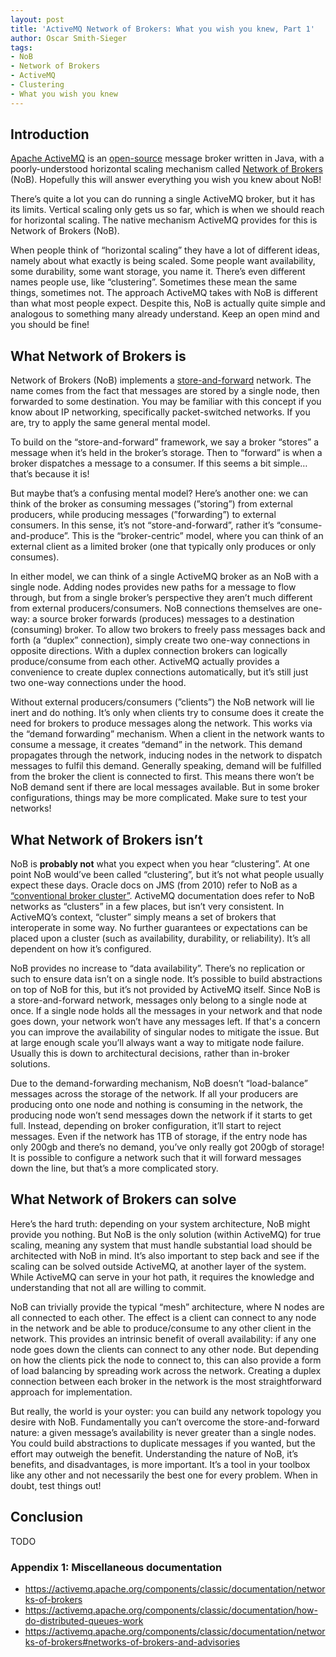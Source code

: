 ```yaml
---
layout: post
title: 'ActiveMQ Network of Brokers: What you wish you knew, Part 1'
author: Oscar Smith-Sieger
tags:
- NoB
- Network of Brokers
- ActiveMQ
- Clustering
- What you wish you knew 
---
```


## Introduction

[Apache ActiveMQ](https://activemq.apache.org/components/classic/) is an [open-source](https://github.com/apache/activemq) message broker written in Java, with a poorly-understood horizontal scaling mechanism called [Network of Brokers](https://activemq.apache.org/components/classic/documentation/networks-of-brokers) (NoB). Hopefully this will answer everything you wish you knew about NoB!

There’s quite a lot you can do running a single ActiveMQ broker, but it has its limits. Vertical scaling only gets us so far, which is when we should reach for horizontal scaling. The native mechanism ActiveMQ provides for this is Network of Brokers (NoB).

When people think of “horizontal scaling” they have a lot of different ideas, namely about what exactly is being scaled. Some people want availability, some durability, some want storage, you name it. There’s even different names people use, like “clustering”. Sometimes these mean the same things, sometimes not. The approach ActiveMQ takes with NoB is different than what most people expect. Despite this, NoB is actually quite simple and analogous to something many already understand. Keep an open mind and you should be fine!

## What Network of Brokers is

Network of Brokers (NoB) implements a [store-and-forward](https://en.wikipedia.org/wiki/Store_and_forward) network. The name comes from the fact that messages are stored by a single node, then forwarded to some destination. You may be familiar with this concept if you know about IP networking, specifically packet-switched networks. If you are, try to apply the same general mental model.

To build on the “store-and-forward” framework, we say a broker “stores” a message when it’s held in the broker’s storage. Then to “forward” is when a broker dispatches a message to a consumer. If this seems a bit simple… that’s because it is!

But maybe that’s a confusing mental model? Here’s another one: we can think of the broker as consuming messages (”storing”) from external producers, while producing messages (”forwarding”) to external consumers. In this sense, it’s not “store-and-forward”, rather it’s “consume-and-produce”. This is the “broker-centric” model, where you can think of an external client as a limited broker (one that typically only produces or only consumes). 

In either model, we can think of a single ActiveMQ broker as an NoB with a single node. Adding nodes provides new paths for a message to flow through, but from a single broker’s perspective they aren’t much different from external producers/consumers. NoB connections themselves are one-way: a source broker forwards (produces) messages to a destination (consuming) broker. To allow two brokers to freely pass messages back and forth (a “duplex” connection), simply create two one-way connections in opposite directions. With a duplex connection brokers can logically produce/consume from each other. ActiveMQ actually provides a convenience to create duplex connections automatically, but it’s still just two one-way connections under the hood.

Without external producers/consumers (”clients”) the NoB network will lie inert and do nothing. It’s only when clients try to consume does it create the need for brokers to produce messages along the network. This works via the “demand forwarding” mechanism. When a client in the network wants to consume a message, it creates “demand” in the network. This demand propagates through the network, inducing nodes in the network to dispatch messages to fulfil this demand. Generally speaking, demand will be fulfilled from the broker the client is connected to first. This means there won’t be NoB demand sent if there are local messages available. But in some broker configurations, things may be more complicated. Make sure to test your networks!

## What Network of Brokers isn’t

NoB is **probably not** what you expect when you hear “clustering”. At one point NoB would’ve been called “clustering”, but it’s not what people usually expect these days. Oracle docs on JMS (from 2010) refer to NoB as a [“conventional broker cluster”](https://docs.oracle.com/cd/E19340-01/820-6424/ggsbb/index.html). ActiveMQ documentation does refer to NoB networks as “clusters” in a few places, but isn’t very consistent. In ActiveMQ’s context, “cluster” simply means a set of brokers that interoperate in some way. No further guarantees or expectations can be placed upon a cluster (such as availability, durability, or reliability). It’s all dependent on how it’s configured.

NoB provides no increase to “data availability”. There’s no replication or such to ensure data isn’t on a single node. It’s possible to build abstractions on top of NoB for this, but it’s not provided by ActiveMQ itself. Since NoB is a store-and-forward network, messages only belong to a single node at once. If a single node holds all the messages in your network and that node goes down, your network won’t have any messages left. If that's a concern you can improve the availability of singular nodes to mitigate the issue. But at large enough scale you’ll always want a way to mitigate node failure. Usually this is down to architectural decisions, rather than in-broker solutions.

Due to the demand-forwarding mechanism, NoB doesn’t “load-balance” messages across the storage of the network. If all your producers are producing onto one node and nothing is consuming in the network, the producing node won’t send messages down the network if it starts to get full. Instead, depending on broker configuration, it’ll start to reject messages. Even if the network has 1TB of storage, if the entry node has only 200gb and there’s no demand, you’ve only really got 200gb of storage! It is possible to configure a network such that it will forward messages down the line, but that’s a more complicated story.

## What Network of Brokers can solve

Here’s the hard truth: depending on your system architecture, NoB might provide you nothing. But NoB is the only solution (within ActiveMQ) for true scaling, meaning any system that must handle substantial load should be architected with NoB in mind. It’s also important to step back and see if the scaling can be solved outside ActiveMQ, at another layer of the system. While ActiveMQ can serve in your hot path, it requires the knowledge and understanding that not all are willing to commit. 

NoB can trivially provide the typical “mesh” architecture, where N nodes are all connected to each other. The effect is a client can connect to any node in the network and be able to produce/consume to any other client in the network. This provides an intrinsic benefit of overall availability: if any one node goes down the clients can connect to any other node. But depending on how the clients pick the node to connect to, this can also provide a form of load balancing by spreading work across the network. Creating a duplex connection between each broker in the network is the most straightforward approach for implementation.

But really, the world is your oyster: you can build any network topology you desire with NoB. Fundamentally you can’t overcome the store-and-forward nature: a given message’s availability is never greater than a single nodes. You could build abstractions to duplicate messages if you wanted, but the effort may outweigh the benefit. Understanding the nature of NoB, it’s benefits, and disadvantages, is more important. It’s a tool in your toolbox like any other and not necessarily the best one for every problem. When in doubt, test things out!

## Conclusion

TODO

### Appendix 1: Miscellaneous documentation

- https://activemq.apache.org/components/classic/documentation/networks-of-brokers
- https://activemq.apache.org/components/classic/documentation/how-do-distributed-queues-work
- https://activemq.apache.org/components/classic/documentation/networks-of-brokers#networks-of-brokers-and-advisories